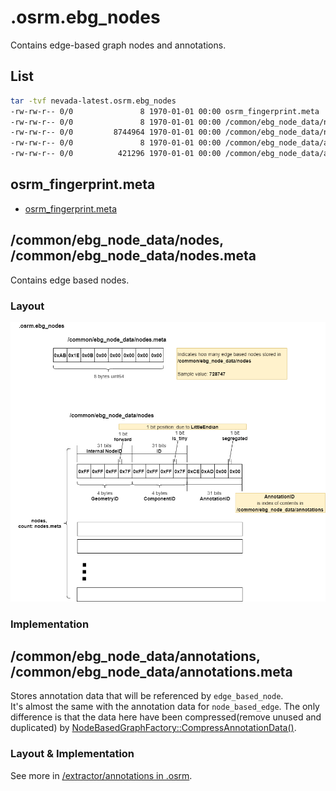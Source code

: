 # .osrm.ebg_nodes
Contains edge-based graph nodes and annotations.      


## List

```bash
tar -tvf nevada-latest.osrm.ebg_nodes
-rw-rw-r-- 0/0               8 1970-01-01 00:00 osrm_fingerprint.meta
-rw-rw-r-- 0/0               8 1970-01-01 00:00 /common/ebg_node_data/nodes.meta
-rw-rw-r-- 0/0         8744964 1970-01-01 00:00 /common/ebg_node_data/nodes
-rw-rw-r-- 0/0               8 1970-01-01 00:00 /common/ebg_node_data/annotations.meta
-rw-rw-r-- 0/0          421296 1970-01-01 00:00 /common/ebg_node_data/annotations
```

## osrm_fingerprint.meta
- [osrm_fingerprint.meta](./fingerprint.md)

## /common/ebg_node_data/nodes, /common/ebg_node_data/nodes.meta
Contains edge based nodes.      

### Layout
![](./graph/map.osrm.ebg_nodes.common.ebg_node_data.nodes.png)

### Implementation


## /common/ebg_node_data/annotations, /common/ebg_node_data/annotations.meta
Stores annotation data that will be referenced by `edge_based_node`.      
It's almost the same with the annotation data for `node_based_edge`. The only difference is that the data here have been compressed(remove unused and duplicated) by [NodeBasedGraphFactory::CompressAnnotationData()](https://github.com/Telenav/osrm-backend/blob/038ddf0f72df7c55aa51f3d1d201289347007c36/src/extractor/node_based_graph_factory.cpp#L146).      

### Layout & Implementation
See more in [/extractor/annotations in .osrm](https://github.com/Telenav/open-source-spec/blob/master/osrm/doc/osrm-toolchain-files/map.osrm.md#extractorannotations-extractorannotationsmeta).     


